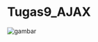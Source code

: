 # Tugas9_AJAX

![gambar](https://user-images.githubusercontent.com/48281689/70243625-8795b700-17a5-11ea-9182-5bfffd7c0040.png)

